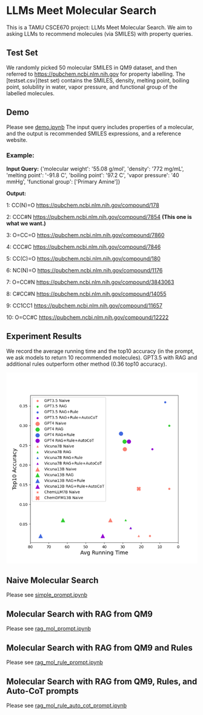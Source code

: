 # LLMs Meet Molecular Search
This is a TAMU CSCE670 project: LLMs Meet Molecular Search. We aim to asking LLMs to recommend molecules (via SMILES) with property queries.

## Test Set

We randomly picked 50 molecular SMILES in QM9 dataset, and then referred to https://pubchem.ncbi.nlm.nih.gov for property labelling. The [testset.csv](test set) contains the SMILES, density, melting point, boiling point, solubility in water, vapor pressure, and functional group of the labelled molecules.

## Demo
Please see [demo.ipynb](demo.ipynb)
The input query includes properties of a molecular, and the output is recommended SMILES expressions, and a reference website.

### Example:

**Input Query:** {'molecular weight': '55.08 g/mol',
         'density': '772 mg/mL',
         'melting point': '-91.8 C',
         'boiling point': '97.2 C',
         'vapor pressure': '40 mmHg',
         'functional group': ['Primary Amine']}

**Output:**

1: CC(N)=O https://pubchem.ncbi.nlm.nih.gov/compound/178

2: CCC#N https://pubchem.ncbi.nlm.nih.gov/compound/7854 **(This one is what we want.)**

3: O=CC=O https://pubchem.ncbi.nlm.nih.gov/compound/7860

4: CCC#C https://pubchem.ncbi.nlm.nih.gov/compound/7846

5: CC(C)=O https://pubchem.ncbi.nlm.nih.gov/compound/180

6: NC(N)=O https://pubchem.ncbi.nlm.nih.gov/compound/1176

7: O=CC#N https://pubchem.ncbi.nlm.nih.gov/compound/3843063

8: C#CC#N https://pubchem.ncbi.nlm.nih.gov/compound/14055

9: CC1CC1 https://pubchem.ncbi.nlm.nih.gov/compound/11657

10: O=CC#C https://pubchem.ncbi.nlm.nih.gov/compound/12222


## Experiment Results
We record the average running time and the top10 accuracy (in the prompt, we ask models to return 10 recommended molecules). GPT3.5 with RAG and additional rules outperform other method (0.36 top10 accuracy).

![Result_figure](results.png)


## Naive Molecular Search
Please see [simple_prompt.ipynb](simple_prompt.ipynb)

## Molecular Search with RAG from QM9
Please see [rag_mol_prompt.ipynb](rag_mol_prompt.ipynb)

## Molecular Search with RAG from QM9 and Rules
Please see [rag_mol_rule_prompt.ipynb](rag_mol_rule_prompt.ipynb)

## Molecular Search with RAG from QM9, Rules, and Auto-CoT prompts
Please see [rag_mol_rule_auto_cot_prompt.ipynb](rag_mol_rule_auto_cot_prompt.ipynb)

